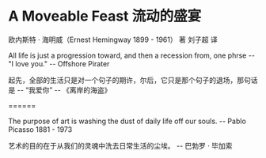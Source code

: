 # A Moveable Feast 流动的盛宴

欧内斯特 · 海明威（Ernest Hemingway 1899 - 1961） 著 刘子超 译

All life is just a progression toward, and then a recession from, one phrse -- "I love you." -- Offshore Pirater

起先，全部的生活只是对一个句子的期许，尔后，它只是那个句子的退场，那句话是 -- “我爱你” -- 《离岸的海盗》

======

The purpose of art is washing the dust of daily life off our souls. -- Pablo Picasso 1881 - 1973

艺术的目的在于从我们的灵魂中洗去日常生活的尘埃。 -- 巴勃罗 · 毕加索
